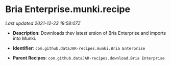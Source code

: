 # Bria Enterprise.munki.recipe

_Last updated 2021-12-23 19:58:07Z_

- **Description**: Downloads thev latest ersion of Bria Enterprise and imports into Munki.

- **Identifier**: `com.github.dataJAR-recipes.munki.Bria Enterprise`

- **Parent Recipes**: `com.github.dataJAR-recipes.download.Bria Enterprise`